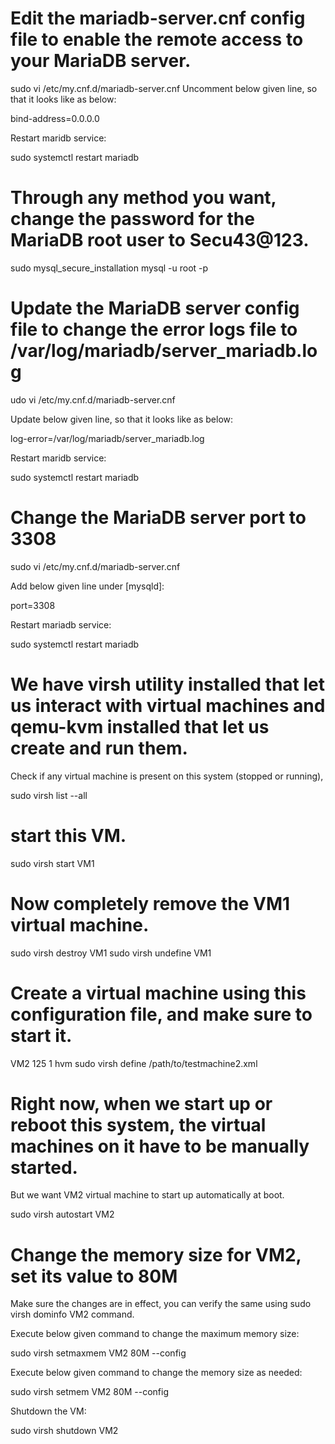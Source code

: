 # Edit the mariadb-server.cnf config file to enable the remote access to your MariaDB server.

sudo vi /etc/my.cnf.d/mariadb-server.cnf
Uncomment below given line, so that it looks like as below:


bind-address=0.0.0.0



Restart maridb service:


sudo systemctl restart mariadb

# Through any method you want, change the password for the MariaDB root user to Secu43@123.

sudo mysql_secure_installation
mysql -u root -p

# Update the MariaDB server config file to change the error logs file to /var/log/mariadb/server_mariadb.log

udo vi /etc/my.cnf.d/mariadb-server.cnf



Update below given line, so that it looks like as below:


log-error=/var/log/mariadb/server_mariadb.log



Restart maridb service:


sudo systemctl restart mariadb

# Change the MariaDB server port to 3308

sudo vi /etc/my.cnf.d/mariadb-server.cnf



Add below given line under [mysqld]:


port=3308



Restart mariadb service:


sudo systemctl restart mariadb

# We have virsh utility installed that let us interact with virtual machines and qemu-kvm installed that let us create and run them.

Check if any virtual machine is present on this system (stopped or running), 

sudo virsh list --all


#  start this VM.
sudo virsh start VM1

# Now completely remove the VM1 virtual machine.

sudo virsh destroy VM1
sudo virsh undefine VM1

# Create a virtual machine using this configuration file, and make sure to start it.

<domain type="qemu">
  <name>VM2</name>
  <memory unit="MiB">125</memory>
  <vcpu>1</vcpu>
  <os>
    <type arch='x86_64'>hvm</type>
  </os>
</domain>
sudo virsh define /path/to/testmachine2.xml

# Right now, when we start up or reboot this system, the virtual machines on it have to be manually started.
But we want VM2 virtual machine to start up automatically at boot.

sudo virsh autostart VM2

# Change the memory size for VM2, set its value to 80M


Make sure the changes are in effect, you can verify the same using sudo virsh dominfo VM2 command.

Execute below given command to change the maximum memory size:


sudo virsh setmaxmem VM2 80M --config



Execute below given command to change the memory size as needed:


sudo virsh setmem VM2 80M --config



Shutdown the VM:


sudo virsh shutdown VM2
